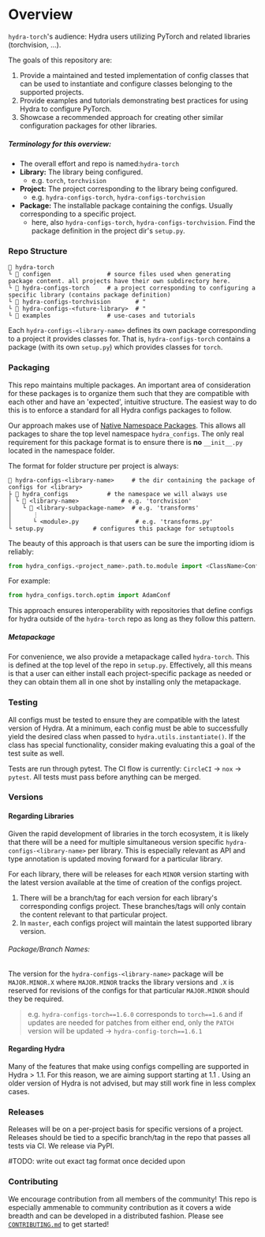 # Overview

`hydra-torch`'s audience: Hydra users utilizing PyTorch and related libraries (torchvision, ...).

The goals of this repository are:

1. Provide a maintained and tested implementation of config classes that can be used to instantiate and configure classes belonging to the supported projects.
2. Provide examples and tutorials demonstrating best practices for using Hydra to configure PyTorch.
3. Showcase a recommended approach for creating other similar configuration packages for other libraries.

##### Terminology for this overview:
- The overall effort and repo is named:`hydra-torch`
- **Library:** The library being configured.
  - e.g. `torch`, `torchvision`
- **Project:** The project corresponding to the library being configured.
  - e.g. `hydra-configs-torch`, `hydra-configs-torchvision`
- **Package:** The installable package containing the configs. Usually corresponding to a specific project.
  - here, also `hydra-configs-torch`, `hydra-configs-torchvision`. Find the package definition in the project dir's `setup.py`.



### Repo Structure
```
📂 hydra-torch
└ 📁 configen 				# source files used when generating package content. all projects have their own subdirectory here.
└ 📁 hydra-configs-torch		# a project corresponding to configuring a specific library (contains package definition)
└ 📁 hydra-configs-torchvision		# "
└ 📁 hydra-configs-<future-library> 	# "
└ 📁 examples				# use-cases and tutorials
```

Each `hydra-configs-<library-name>` defines its own package corresponding to a project it provides classes for. That is, `hydra-configs-torch` contains a package (with its own `setup.py`) which provides classes for `torch`.


### Packaging

This repo maintains multiple packages. An important area of consideration for these packages is to organize them such that they are compatible with each other and have an 'expected', intuitive structure. The easiest way to do this is to enforce a standard for all Hydra configs packages to follow.

Our approach makes use of [Native Namespace Packages](https://packaging.python.org/guides/packaging-namespace-packages/#native-namespace-packages). This allows all packages to share the top level namespace `hydra_configs`. The only real requirement for this package format is to ensure there is **no**  `__init__.py` located in the namespace folder.

The format for folder structure per project is always:
```
📂 hydra-configs-<library-name>     # the dir containing the package of configs for <library>
├ 📁 hydra_configs		    # the namespace we will always use
│ └ 📁 <library-name>		    # e.g. 'torchvision'
│   └ 📁 <library-subpackage-name>  # e.g. 'transforms'
│      ⋮
│      └ <module>.py                # e.g. 'transforms.py'
└ setup.py 			    # configures this package for setuptools
```

The beauty of this approach is that users can be sure the importing idiom is reliably:
```python
from hydra_configs.<project_name>.path.to.module import <ClassName>Conf
```
For example:
```python
from hydra_configs.torch.optim import AdamConf
```
 
This approach ensures interoperability with repositories that define configs for hydra outside of the `hydra-torch` repo as long as they follow this pattern.

##### Metapackage

For convenience, we also provide a metapackage called `hydra-torch`. This is defined at the top level of the repo in `setup.py`. Effectively, all this means is that a user can either install each project-specific package as needed or they can obtain them all in one shot by installing only the metapackage.

### Testing

All configs must be tested to ensure they are compatible with the latest version of Hydra. At a minimum, each config must be able to successfully yield the desired class when passed to `hydra.utils.instantiate()`. If the class has special functionality, consider making evaluating this a goal of the test suite as well.

Tests are run through pytest. The CI flow is currently: `CircleCI` -> `nox` -> `pytest`. All tests must pass before anything can be merged.


### Versions

#### Regarding Libraries

Given the rapid development of libraries in the torch ecosystem, it is likely that there will be a need for multiple simultaneous version specific `hydra-configs-<library-name>` per library. This is especially relevant as API and type annotation is updated moving forward for a particular library.

For each library, there will be releases for each `MINOR` version starting with the latest version available at the time of creation of the configs project.
 1. There will be a branch/tag for each version for each library's corresponding configs project. These branches/tags will only contain the content relevant to that particular project.
 2. In `master`, each configs project will maintain the latest supported library version.

###### Package/Branch Names:
The version for the `hydra-configs-<library-name>` package will be `MAJOR.MINOR.X` where `MAJOR.MINOR` tracks the library versions and `.X` is reserved for revisions of the configs for that particular `MAJOR.MINOR` should they be required.

> e.g. `hydra-configs-torch==1.6.0` corresponds to `torch==1.6` and if updates are needed for patches from either end, only the `PATCH` version will be updated -> `hydra-config-torch==1.6.1`

#### Regarding Hydra

Many of the features that make using configs compelling are supported in Hydra > 1.1. For this reason, we are aiming support starting at 1.1 . Using an older version of Hydra is not advised, but may still work fine in less complex cases.


### Releases
Releases will be on a per-project basis for specific versions of a project. Releases should be tied to a specific branch/tag in the repo that passes all tests via CI. We release via PyPI.

#TODO: write out exact tag format once decided upon

### Contributing
We encourage contribution from all members of the community! This repo is especially ammenable to community contribution as it covers a wide breadth and can be developed in a distributed fashion. Please see [`CONTRIBUTING.md`](CONTRIBUTING.md) to get started!
